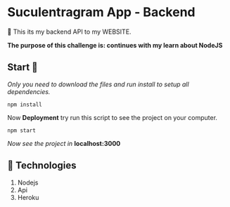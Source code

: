 # Suculentragram App - Backend

:memo: This its my backend API to my WEBSITE.

  **The purpose of this challenge is: continues with my learn about NodeJS**

## Start 🚀

_Only you need to download the files and run install to setup all dependencies._

```
npm install
```

Now **Deployment** try run this script to see the project on your computer.

```
npm start
```
_Now see the project in_ **localhost:3000**

## :pill: Technologies
1. Nodejs
2. Api
3. Heroku
